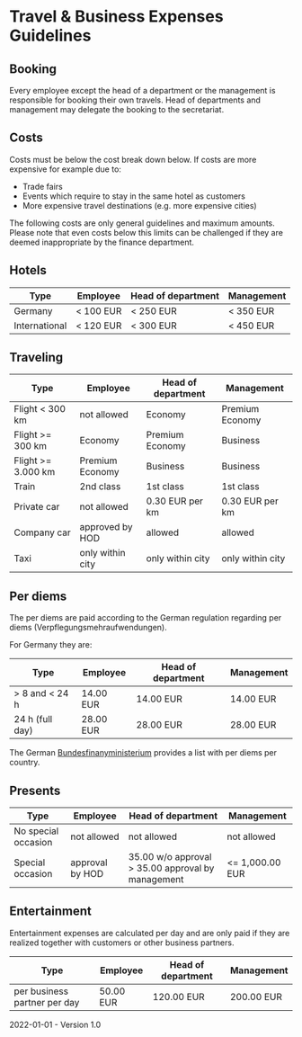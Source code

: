 # Travel & Business Expenses Guidelines

## Booking

Every employee except the head of a department or the management is responsible for booking their own travels. Head of departments and management may delegate the booking to the secretariat.

## Costs

Costs must be below the cost break down below. If costs are more expensive for example due to:

* Trade fairs
* Events which require to stay in the same hotel as customers
* More expensive travel destinations (e.g. more expensive cities)

The following costs are only general guidelines and maximum amounts. Please note that even costs below this limits can be challenged if they are deemed inappropriate by the finance department.

## Hotels

| Type               | Employee          | Head of department   | Management	  |
| ------------------ | ----------------- | -------------------- | --------------- |
| Germany            | < 100 EUR         | < 250 EUR	        | < 350 EUR  	  |
| International      | < 120 EUR         | < 300 EUR	        | < 450 EUR  	  |

## Traveling

| Type               | Employee          | Head of department   | Management	   |
| ------------------ | ----------------- | -------------------- | ---------------- |
| Flight < 300 km    | not allowed       | Economy			    | Premium Economy  |
| Flight >= 300 km   | Economy           | Premium Economy      | Business         |
| Flight >= 3.000 km | Premium Economy   | Business     	    | Business   	   |
| Train              | 2nd class         | 1st class  	        | 1st class  	   |
| Private car        | not allowed       | 0.30 EUR per km      | 0.30 EUR per km  |
| Company car        | approved by HOD   | allowed              | allowed		   |
| Taxi               | only within city  | only within city     | only within city |

## Per diems

The per diems are paid according to the German regulation regarding per diems (Verpflegungsmehraufwendungen). 

For Germany they are:

| Type              | Employee    | Head of department   | Management  |
| ----------------- | ----------- | -------------------- | ----------- |
| > 8 and < 24 h    | 14.00 EUR   | 14.00 EUR            | 14.00 EUR   |
| 24 h (full day)   | 28.00 EUR   | 28.00 EUR            | 28.00 EUR   |

The German [Bundesfinanyministerium](https://www.bundesfinanzministerium.de/Content/DE/Downloads/BMF_Schreiben/Steuerarten/Lohnsteuer/2021-09-27-steuerliche-behandlung-reisekosten-reisekostenverguetungen-2022.pdf?__blob=publicationFile&v=2) provides a list with per diems per country.

## Presents

| Type                 | Employee        | Head of department   | Management  |
| ---------------------| --------------- | -------------------- | ----------- |
| No special occasion  | not allowed     | not allowed          | not allowed |
| Special occasion     | approval by HOD | 35.00 w/o approval > 35.00 approval by management | <= 1,000.00 EUR |

## Entertainment

Entertainment expenses are calculated per day and are only paid if they are realized together with customers or other business partners.

| Type                         | Employee    | Head of department   | Management  |
| ---------------------------- | ----------- | -------------------- | ----------- |
| per business partner per day | 50.00 EUR   | 120.00 EUR           | 200.00 EUR  |



2022-01-01 - Version 1.0
